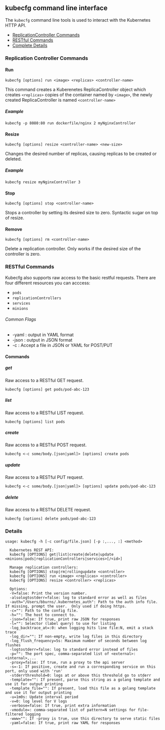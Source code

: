 ## kubecfg command line interface
The `kubecfg` command line tools is used to interact with the Kubernetes HTTP API.

   * [ReplicationController Commands](#replication-controller-commands)
   * [RESTful Commands](#restful-commands)
   * [Complete Details](#details)

### Replication Controller Commands

#### Run
```
kubecfg [options] run <image> <replicas> <controller-name>
```

This command creates a Kuberenetes ReplicaController object which creates `<replicas>` copies of the container named by `<image>`, the newly created ReplicaController is named `<controller-name>`

##### Example

```
kubecfg -p 8080:80 run dockerfile/nginx 2 myNginxController
```

#### Resize
```
kubecfg [options] resize <controller-name> <new-size>
```

Changes the desired number of replicas, causing replicas to be created or deleted.

##### Example
```
kubecfg resize myNginxController 3
```

#### Stop
```
kubecfg [options] stop <controller-name>
```

Stops a controller by setting its desired size to zero.  Syntactic sugar on top of resize.

#### Remove
```
kubecfg [options] rm <controller-name>
```

Delete a replication controller.  Only works if the desired size of the controller is zero.

### RESTful Commands
Kubecfg also supports raw access to the basic restful requests.  There are four different resources you can acccess:

   * `pods`
   * `replicationControllers`
   * `services`
   * `minions`

###### Common Flags
   * -yaml : output in YAML format
   * -json : output in JSON format
   * -c <config-file> : Accept a file in JSON or YAML for POST/PUT
   
#### Commands

##### get
Raw access to a RESTful GET request.

```
kubecfg [options] get pods/pod-abc-123
```

##### list
Raw access to a RESTful LIST request.

```
kubecfg [options] list pods
```

##### create
Raw access to a RESTful POST request.

```
kubecfg <-c some/body.[json|yaml]> [options] create pods
```

##### update
Raw access to a RESTful PUT request.

```
kubecfg <-c some/body.[json|yaml]> [options] update pods/pod-abc-123
```

##### delete
Raw access to a RESTful DELETE request.

```
kubecfg [options] delete pods/pod-abc-123
```


### Details
```
usage: kubecfg -h [-c config/file.json] [-p :,..., :] <method>

  Kubernetes REST API:
  kubecfg [OPTIONS] get|list|create|delete|update <minions|pods|replicationControllers|services>[/<id>]

  Manage replication controllers:
  kubecfg [OPTIONS] stop|rm|rollingupdate <controller>
  kubecfg [OPTIONS] run <image> <replicas> <controller>
  kubecfg [OPTIONS] resize <controller> <replicas>

  Options:
  -V=false: Print the version number.
  -alsologtostderr=false: log to standard error as well as files
  -auth="/Users/bburns/.kubernetes_auth": Path to the auth info file.  If missing, prompt the user.  Only used if doing https.
  -c="": Path to the config file.
  -h="": The host to connect to.
  -json=false: If true, print raw JSON for responses
  -l="": Selector (label query) to use for listing
  -log_backtrace_at=:0: when logging hits line file:N, emit a stack trace
  -log_dir="": If non-empty, write log files in this directory
  -log_flush_frequency=5s: Maximum number of seconds between log flushes
  -logtostderr=false: log to standard error instead of files
  -p="": The port spec, comma-separated list of <external>:<internal>,...
  -proxy=false: If true, run a proxy to the api server
  -s=-1: If positive, create and run a corresponding service on this port, only used with 'run'
  -stderrthreshold=0: logs at or above this threshold go to stderr
  -template="": If present, parse this string as a golang template and use it for output printing
  -template_file="": If present, load this file as a golang template and use it for output printing
  -u=1m0s: Update interval period
  -v=0: log level for V logs
  -verbose=false: If true, print extra information
  -vmodule=: comma-separated list of pattern=N settings for file-filtered logging
  -www="": If -proxy is true, use this directory to serve static files
  -yaml=false: If true, print raw YAML for responses
```

